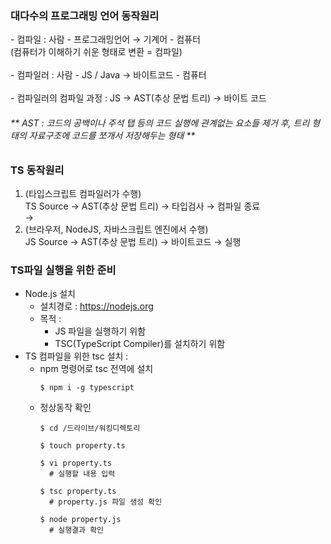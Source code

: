 <h3>대다수의 프로그래밍 언어 동작원리</h3>
- 컴파일 : 사람 - 프로그래밍언어 → 기계어 - 컴퓨터 <br>
(컴퓨터가 이해하기 쉬운 형태로 변환 = 컴파일)
<br><br>
- 컴파일러 : 사람 - JS / Java → 바이트코드 - 컴퓨터
<br><br>
- 컴파일러의 컴파일 과정 : JS → AST(추상 문법 트리) → 바이트 코드
 <h6>** AST : 코드의 공백이나 주석 탭 등의 코드 실행에 관계없는 요소들 제거 후, 트리 형태의 자료구조에 코드를 쪼개서 저장해두는 형태 **</h6>

<h3>TS 동작원리</h3>

1. (타입스크립트 컴파일러가 수행) <br>
   TS Source → AST(추상 문법 트리) → 타입검사 → 컴파일 종료 <br>
   → <br>
2. (브라우저, NodeJS, 자바스크립트 엔진에서 수행) <br>
   JS Source → AST(추상 문법 트리) → 바이트코드 → 실행 <br>

<h3>TS파일 실행을 위한 준비</h3>

- Node.js 설치<br>
  - 설치경로 : https://nodejs.org<br>
  - 목적 :<br>
    - JS 파일을 실행하기 위함<br>
    - TSC(TypeScript Compiler)를 설치하기 위함<br>
- TS 컴파일을 위한 tsc 설치 :<br> 
  - npm 명령어로 tsc 전역에 설치
    ~~~
    $ npm i -g typescript
    ~~~
  - 정상동작 확인
    ~~~
    $ cd /드라이브/워킹디렉토리
    
    $ touch property.ts
    
    $ vi property.ts
      # 실행할 내용 입력
    
    $ tsc property.ts
      # property.js 파일 생성 확인
    
    $ node property.js
      # 실행결과 확인 
    ~~~